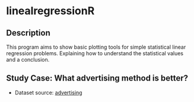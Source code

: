 # linealregressionR

## Description
This program aims to show basic plotting tools for simple statistical linear regression problems.
Explaining how to understand the statistical values and a conclusion.

## Study Case: What advertising method is better?
 
- Dataset source: [advertising](https://www.kaggle.com/code/ashydv/sales-prediction-simple-linear-regression/notebook)
